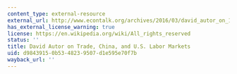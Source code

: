 ```yaml
---
content_type: external-resource
external_url: http://www.econtalk.org/archives/2016/03/david_autor_on_1.html
has_external_license_warning: true
license: https://en.wikipedia.org/wiki/All_rights_reserved
status: ''
title: David Autor on Trade, China, and U.S. Labor Markets
uid: d9843915-0b53-4823-9507-d1e595e70f7b
wayback_url: ''
---
```

